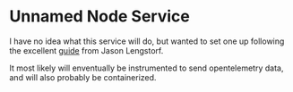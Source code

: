 # Unnamed Node Service

I have no idea what this service will do, but wanted to set one up following the excellent [guide](https://www.learnwithjason.dev/blog/modern-node-server-typescript-2024) from Jason Lengstorf.

It most likely will enventually be instrumented to send opentelemetry data, and will also probably be containerized.
